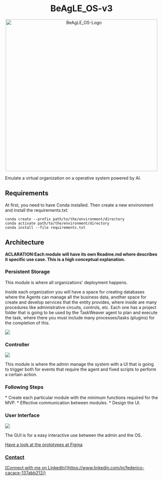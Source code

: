 <h1 align="center"><b>BeAgLE_OS-v3</b></h1>


<div align="center">
  <img src="https://github.com/GFCACACE/BeAgLE_OS-v3/assets/88559192/7afb108d-b413-42aa-b25a-b0516999c334" alt="BeAgLE_OS-Logo" width=500 >
</div>
<div>
  <p>
  Emulate a virtual organization on a operative system powered by AI.
  </p>
</div>

<div>
<h2><b>Requirements</b></h2>

At first, you need to have Conda installed. Then create a new environment and install the requirements.txt:

```conda
conda create --prefix path/to/the/environment/directory
conda activate path/to/the/environment/directory
conda install --file requirements.txt
```
</div>

<div>
<h2><b>Architecture</b></h2>
  <p><b>ACLARATION:Each module will have its own Readme.md where describes it specific use case. This is a high conceptual explanation.</b></p>


  <h3><b>Persistent Storage</b></h3>
  <p>This module is where all organizations' deployment happens.</p>
  <p>Inside each organization you will have a space for creating databases where the Agents can manage all the business data, another space for create and develop services that the entity provides, where inside are many procedures like administrative circuits, controls, etc. Each one has a project folder that is going to be used by the TaskWeaver agent to plan and execute the task, where there you must include many processes/tasks (plugins) for the completion of this.</p>
  
  <img src="https://github.com/GFCACACE/BeAgLE_OS-v3/assets/88559192/9899dfe6-4b8e-444f-94fb-58c43906ff0c" align="center">

<h3><b>Controller</b></h3>
  <img src="https://github.com/GFCACACE/BeAgLE_OS-v3/assets/88559192/70d5d87d-18d5-4edd-93c2-139970073985" align="center">
  <p>This module is where the admin manage the system with a UI that is going to trigger both for events that require the agent and fixed scripts to perform a certain action.</p>
</div>

<div>
  <h3><b>Following Steps</b></h3>
  * Create each particular module with the minimum functions required for the MVP.
  * Effective communication between modules.
  * Design the UI.
</div>
<div>
  <h3><b>User Interface</b></h3>
   <img src="https://github.com/GFCACACE/BeAgLE_OS-v3/assets/88559192/d11665da-ca67-4450-9e3e-9c6819979af6" align="center">
   <p>The GUI is for a easy interactive use between the admin and the OS.</p>
  <p><a href="https://www.figma.com/file/2B9Z9eZyCe5r5eKan8pBZZ/BeAgLE-OS?type=design&node-id=9%3A79&mode=design&t=N2NjU7ue4vslmyBO-1">Have a look at the prototypes at Figma</p>
</div>
<div>
  <h3><b>Contact</b></h3>
  [Connect with me on LinkedIn](https://www.linkedin.com/in/federico-cacace-137abb212/)

</div>
